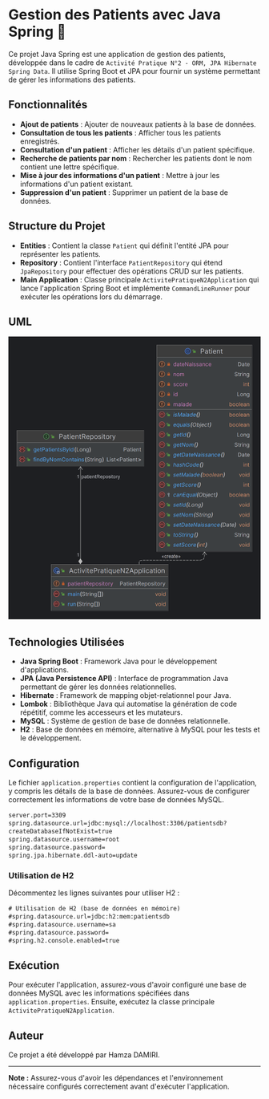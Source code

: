 # Gestion des Patients avec Java Spring 🏥

Ce projet Java Spring est une application de gestion des patients, développée dans le cadre de `Activité Pratique N°2 - ORM, JPA Hibernate Spring Data`. Il utilise Spring Boot et JPA pour fournir un système permettant de gérer les informations des patients.

## Fonctionnalités

- **Ajout de patients** : Ajouter de nouveaux patients à la base de données.
- **Consultation de tous les patients** : Afficher tous les patients enregistrés.
- **Consultation d'un patient** : Afficher les détails d'un patient spécifique.
- **Recherche de patients par nom** : Rechercher les patients dont le nom contient une lettre spécifique.
- **Mise à jour des informations d'un patient** : Mettre à jour les informations d'un patient existant.
- **Suppression d'un patient** : Supprimer un patient de la base de données.

## Structure du Projet

- **Entities** : Contient la classe `Patient` qui définit l'entité JPA pour représenter les patients.
- **Repository** : Contient l'interface `PatientRepository` qui étend `JpaRepository` pour effectuer des opérations CRUD sur les patients.
- **Main Application** : Classe principale `ActivitePratiqueN2Application` qui lance l'application Spring Boot et implémente `CommandLineRunner` pour exécuter les opérations lors du démarrage.

## UML
![UML](./UML/UML.png)

## Technologies Utilisées

- **Java Spring Boot** : Framework Java pour le développement d'applications.
- **JPA (Java Persistence API)** : Interface de programmation Java permettant de gérer les données relationnelles.
- **Hibernate** : Framework de mapping objet-relationnel pour Java.
- **Lombok** : Bibliothèque Java qui automatise la génération de code répétitif, comme les accesseurs et les mutateurs.
- **MySQL** : Système de gestion de base de données relationnelle.
- **H2** : Base de données en mémoire, alternative à MySQL pour les tests et le développement.

## Configuration

Le fichier `application.properties` contient la configuration de l'application, y compris les détails de la base de données. Assurez-vous de configurer correctement les informations de votre base de données MySQL.

```properties
server.port=3309
spring.datasource.url=jdbc:mysql://localhost:3306/patientsdb?createDatabaseIfNotExist=true
spring.datasource.username=root
spring.datasource.password=
spring.jpa.hibernate.ddl-auto=update
```
### Utilisation de H2

Décommentez les lignes suivantes pour utiliser H2 :

```properties
# Utilisation de H2 (base de données en mémoire)
#spring.datasource.url=jdbc:h2:mem:patientsdb
#spring.datasource.username=sa
#spring.datasource.password=
#spring.h2.console.enabled=true
```


## Exécution

Pour exécuter l'application, assurez-vous d'avoir configuré une base de données MySQL avec les informations spécifiées dans `application.properties`. Ensuite, exécutez la classe principale `ActivitePratiqueN2Application`.


## Auteur

Ce projet a été développé par Hamza DAMIRI.

---

**Note :** Assurez-vous d'avoir les dépendances et l'environnement nécessaire configurés correctement avant d'exécuter l'application.